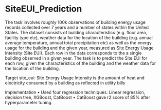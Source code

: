 # SiteEUI_Prediction

The task involves roughly 100k observations of building energy usage records collected over 7 years and a number of states within the United States. The dataset consists of building characteristics (e.g. floor area, facility type etc), weather data for the location of the building (e.g. annual average temperature, annual total precipitation etc) as well as the energy usage for the building and the given year, measured as Site Energy Usage Intensity (Site EUI). Each row in the data corresponds to the a single building observed in a given year. The task is to predict the Site EUI for each row, given the characteristics of the building and the weather data for the location of the building.

Target
site_eui: Site Energy Usage Intensity is the amount of heat and electricity consumed by a building as reflected in utility bills

Implementation
• Used four regression techniques: Linear regression, decision tree, XGBoost, CatBoost
• CatBoost gave r2 score of 85% after hyperparameter tuning.
